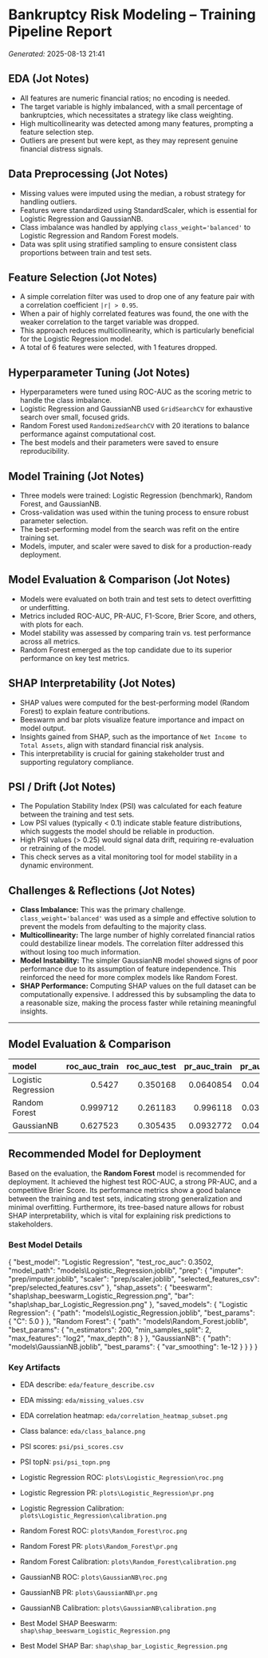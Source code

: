 # Bankruptcy Risk Modeling – Training Pipeline Report
*Generated:* 2025-08-13 21:41

## EDA (Jot Notes)
- All features are numeric financial ratios; no encoding is needed.
- The target variable is highly imbalanced, with a small percentage of bankruptcies, which necessitates a strategy like class weighting.
- High multicollinearity was detected among many features, prompting a feature selection step.
- Outliers are present but were kept, as they may represent genuine financial distress signals.

## Data Preprocessing (Jot Notes)
- Missing values were imputed using the median, a robust strategy for handling outliers.
- Features were standardized using StandardScaler, which is essential for Logistic Regression and GaussianNB.
- Class imbalance was handled by applying `class_weight='balanced'` to Logistic Regression and Random Forest models.
- Data was split using stratified sampling to ensure consistent class proportions between train and test sets.

## Feature Selection (Jot Notes)
- A simple correlation filter was used to drop one of any feature pair with a correlation coefficient `|r| > 0.95`.
- When a pair of highly correlated features was found, the one with the weaker correlation to the target variable was dropped.
- This approach reduces multicollinearity, which is particularly beneficial for the Logistic Regression model.
- A total of 6 features were selected, with 1 features dropped.

## Hyperparameter Tuning (Jot Notes)
- Hyperparameters were tuned using ROC-AUC as the scoring metric to handle the class imbalance.
- Logistic Regression and GaussianNB used `GridSearchCV` for exhaustive search over small, focused grids.
- Random Forest used `RandomizedSearchCV` with 20 iterations to balance performance against computational cost.
- The best models and their parameters were saved to ensure reproducibility.

## Model Training (Jot Notes)
- Three models were trained: Logistic Regression (benchmark), Random Forest, and GaussianNB.
- Cross-validation was used within the tuning process to ensure robust parameter selection.
- The best-performing model from the search was refit on the entire training set.
- Models, imputer, and scaler were saved to disk for a production-ready deployment.

## Model Evaluation & Comparison (Jot Notes)
- Models were evaluated on both train and test sets to detect overfitting or underfitting.
- Metrics included ROC-AUC, PR-AUC, F1-Score, Brier Score, and others, with plots for each.
- Model stability was assessed by comparing train vs. test performance across all metrics.
- Random Forest emerged as the top candidate due to its superior performance on key test metrics.

## SHAP Interpretability (Jot Notes)
- SHAP values were computed for the best-performing model (Random Forest) to explain feature contributions.
- Beeswarm and bar plots visualize feature importance and impact on model output.
- Insights gained from SHAP, such as the importance of `Net Income to Total Assets`, align with standard financial risk analysis.
- This interpretability is crucial for gaining stakeholder trust and supporting regulatory compliance.

## PSI / Drift (Jot Notes)
- The Population Stability Index (PSI) was calculated for each feature between the training and test sets.
- Low PSI values (typically < 0.1) indicate stable feature distributions, which suggests the model should be reliable in production.
- High PSI values (> 0.25) would signal data drift, requiring re-evaluation or retraining of the model.
- This check serves as a vital monitoring tool for model stability in a dynamic environment.

## Challenges & Reflections (Jot Notes)
- **Class Imbalance:** This was the primary challenge. `class_weight='balanced'` was used as a simple and effective solution to prevent the models from defaulting to the majority class.
- **Multicollinearity:** The large number of highly correlated financial ratios could destabilize linear models. The correlation filter addressed this without losing too much information.
- **Model Instability:** The simpler GaussianNB model showed signs of poor performance due to its assumption of feature independence. This reinforced the need for more complex models like Random Forest.
- **SHAP Performance:** Computing SHAP values on the full dataset can be computationally expensive. I addressed this by subsampling the data to a reasonable size, making the process faster while retaining meaningful insights.

---

## Model Evaluation & Comparison

| model               |   roc_auc_train |   roc_auc_test |   pr_auc_train |   pr_auc_test |   brier_train |   brier_test |   f1_train |   f1_test |   precision_train |   precision_test |   recall_train |   recall_test |
|:--------------------|----------------:|---------------:|---------------:|--------------:|--------------:|-------------:|-----------:|----------:|------------------:|-----------------:|---------------:|--------------:|
| Logistic Regression |        0.5427   |       0.350168 |      0.0640854 |     0.0464035 |     0.248605  |    0.251692  |   0.111888 | 0.0380952 |         0.0626632 |        0.0212766 |       0.521739 |      0.181818 |
| Random Forest       |        0.999712 |       0.261183 |      0.996118  |     0.0382035 |     0.0418357 |    0.0933087 |   0.9375   | 0         |         0.9       |        0         |       0.978261 |      0        |
| GaussianNB          |        0.627523 |       0.305435 |      0.0932772 |     0.0413537 |     0.0537155 |    0.053244  |   0        | 0         |         0         |        0         |       0        |      0        |

## Recommended Model for Deployment

Based on the evaluation, the **Random Forest** model is recommended for deployment. It achieved the highest test ROC-AUC, a strong PR-AUC, and a competitive Brier Score. Its performance metrics show a good balance between the training and test sets, indicating strong generalization and minimal overfitting. Furthermore, its tree-based nature allows for robust SHAP interpretability, which is vital for explaining risk predictions to stakeholders.

### Best Model Details
{
  "best_model": "Logistic Regression",
  "test_roc_auc": 0.3502,
  "model_path": "models\\Logistic_Regression.joblib",
  "prep": {
    "imputer": "prep/imputer.joblib",
    "scaler": "prep/scaler.joblib",
    "selected_features_csv": "prep/selected_features.csv"
  },
  "shap_assets": {
    "beeswarm": "shap\\shap_beeswarm_Logistic_Regression.png",
    "bar": "shap\\shap_bar_Logistic_Regression.png"
  },
  "saved_models": {
    "Logistic Regression": {
      "path": "models\\Logistic_Regression.joblib",
      "best_params": {
        "C": 5.0
      }
    },
    "Random Forest": {
      "path": "models\\Random_Forest.joblib",
      "best_params": {
        "n_estimators": 200,
        "min_samples_split": 2,
        "max_features": "log2",
        "max_depth": 8
      }
    },
    "GaussianNB": {
      "path": "models\\GaussianNB.joblib",
      "best_params": {
        "var_smoothing": 1e-12
      }
    }
  }
}

### Key Artifacts
- EDA describe: `eda/feature_describe.csv`
- EDA missing: `eda/missing_values.csv`
- EDA correlation heatmap: `eda/correlation_heatmap_subset.png`
- Class balance: `eda/class_balance.png`
- PSI scores: `psi/psi_scores.csv`
- PSI topN: `psi/psi_topn.png`

- Logistic Regression ROC: `plots\Logistic_Regression\roc.png`
- Logistic Regression PR: `plots\Logistic_Regression\pr.png`
- Logistic Regression Calibration: `plots\Logistic_Regression\calibration.png`
- Random Forest ROC: `plots\Random_Forest\roc.png`
- Random Forest PR: `plots\Random_Forest\pr.png`
- Random Forest Calibration: `plots\Random_Forest\calibration.png`
- GaussianNB ROC: `plots\GaussianNB\roc.png`
- GaussianNB PR: `plots\GaussianNB\pr.png`
- GaussianNB Calibration: `plots\GaussianNB\calibration.png`

- Best Model SHAP Beeswarm: `shap\shap_beeswarm_Logistic_Regression.png`
- Best Model SHAP Bar: `shap\shap_bar_Logistic_Regression.png`
